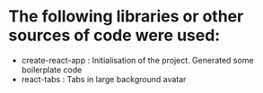 # The following libraries or other sources of code were used:
- create-react-app : Initialisation of the project. Generated some boilerplate code
- react-tabs : Tabs in large background avatar